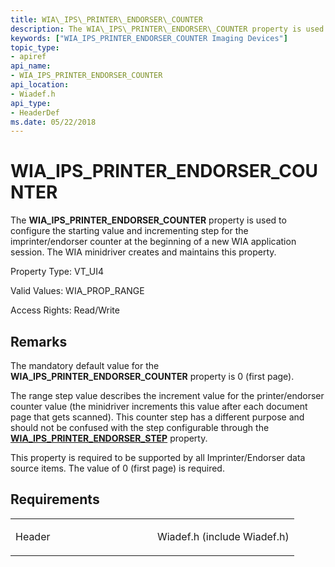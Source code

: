 ```yaml
---
title: WIA\_IPS\_PRINTER\_ENDORSER\_COUNTER
description: The WIA\_IPS\_PRINTER\_ENDORSER\_COUNTER property is used to configure the starting value and incrementing step for the imprinter/endorser counter at the beginning of a new WIA application session. The WIA minidriver creates and maintains this property.
keywords: ["WIA_IPS_PRINTER_ENDORSER_COUNTER Imaging Devices"]
topic_type:
- apiref
api_name:
- WIA_IPS_PRINTER_ENDORSER_COUNTER
api_location:
- Wiadef.h
api_type:
- HeaderDef
ms.date: 05/22/2018
---
```


# WIA\_IPS\_PRINTER\_ENDORSER\_COUNTER


The **WIA\_IPS\_PRINTER\_ENDORSER\_COUNTER** property is used to configure the starting value and incrementing step for the imprinter/endorser counter at the beginning of a new WIA application session. The WIA minidriver creates and maintains this property.




Property Type: VT\_UI4

Valid Values: WIA\_PROP\_RANGE

Access Rights: Read/Write

## Remarks

The mandatory default value for the **WIA\_IPS\_PRINTER\_ENDORSER\_COUNTER** property is 0 (first page).

The range step value describes the increment value for the printer/endorser counter value (the minidriver increments this value after each document page that gets scanned). This counter step has a different purpose and should not be confused with the step configurable through the [**WIA\_IPS\_PRINTER\_ENDORSER\_STEP**](wia-ips-printer-endorser-step.md) property.

This property is required to be supported by all Imprinter/Endorser data source items. The value of 0 (first page) is required.

## Requirements

<table>
<colgroup>
<col width="50%" />
<col width="50%" />
</colgroup>
<tbody>
<tr class="odd">
<td><p>Header</p></td>
<td>Wiadef.h (include Wiadef.h)</td>
</tr>
</tbody>
</table>

 

 





